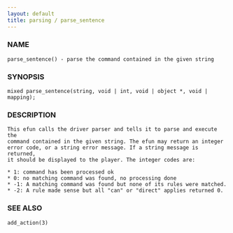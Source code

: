 ```yaml
---
layout: default
title: parsing / parse_sentence
---
```


### NAME

    parse_sentence() - parse the command contained in the given string

### SYNOPSIS

    mixed parse_sentence(string, void | int, void | object *, void | mapping);

### DESCRIPTION

    This efun calls the driver parser and tells it to parse and execute the
    command contained in the given string. The efun may return an integer
    error code, or a string error message. If a string message is returned,
    it should be displayed to the player. The integer codes are:

    * 1: command has been processed ok
    * 0: no matching command was found, no processing done
    * -1: A matching command was found but none of its rules were matched.
    * -2: A rule made sense but all "can" or "direct" applies returned 0.

### SEE ALSO

    add_action(3)

